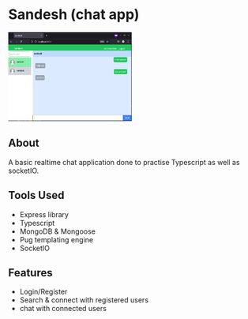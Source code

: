 # Sandesh (chat app)

<img src="screenshots/picture1.png" width="250" height="180" alt="logo">

## About
A basic realtime chat application done to practise Typescript as well as socketIO.

## Tools Used
- Express library
- Typescript
- MongoDB & Mongoose
- Pug templating engine
- SocketIO

## Features
- Login/Register
- Search & connect with registered users
- chat with connected users

